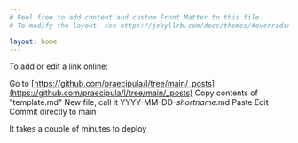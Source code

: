 ```yaml
---
# Feel free to add content and custom Front Matter to this file.
# To modify the layout, see https://jekyllrb.com/docs/themes/#overriding-theme-defaults

layout: home
---
```


To add or edit a link online:

Go to [https://github.com/praecipula/l/tree/main/_posts](https://github.com/praecipula/l/tree/main/_posts)
Copy contents of "template.md"
New file, call it YYYY-MM-DD-*shortname*.md
Paste
Edit
Commit directly to main

It takes a couple of minutes to deploy
